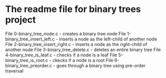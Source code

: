 # The readme file for binary trees project  

File 0-binary_tree_node.c - creates a binary tree node
File 1-binary_tree_insert_left.c - inserts a node as the left-child of another node
File 2-binary_tree_insert_right.c - inserts a node as the right-child of another node
File 3-binary_tree_delete.c - deletes an entire binary tree
File 4-binary_tree_is_leaf.c - checks if a node is a leaf
File 5-binary_tree_is_root.c - ckecks if a node is a root
File 6-binary_tree_preorder.c - goes through a binary tree using pre-order traversal
